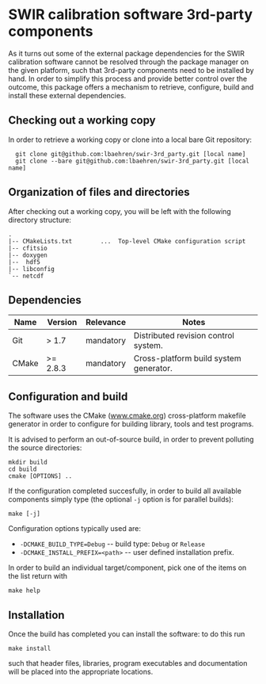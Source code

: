 # SWIR calibration software 3rd-party components #

As it turns out some of the external package dependencies for the SWIR
calibration software cannot be resolved through the package manager on
the given platform, such that 3rd-party components need to be installed
by hand. In order to simplify this process and provide better control
over the outcome, this package offers a mechanism to retrieve, configure,
build and install these external dependencies.

## Checking out a working copy ##

In order to retrieve a working copy or clone into a local bare Git repository:

~~~~
  git clone git@github.com:lbaehren/swir-3rd_party.git [local name]
  git clone --bare git@github.com:lbaehren/swir-3rd_party.git [local name]
~~~~

## Organization of files and directories ##

After checking out a working copy, you will be left with the following directory
structure:

    .
    |-- CMakeLists.txt        ...  Top-level CMake configuration script
    |-- cfitsio
    |-- doxygen
    |--  hdf5
    |-- libconfig
    `-- netcdf

## Dependencies ##

| Name  | Version  | Relevance | Notes                                  |
|-------|----------|-----------|----------------------------------------|
| Git   | > 1.7    | mandatory | Distributed revision control system.   |
| CMake | >= 2.8.3 | mandatory | Cross-platform build system generator. |


## Configuration and build ##

The software uses the CMake (www.cmake.org) cross-platform makefile generator in
order to configure for building library, tools and test programs.

It is advised to perform an out-of-source build, in order to prevent polluting
the source directories:

    mkdir build
    cd build
    cmake [OPTIONS] ..

If the configuration completed succesfully, in order to build all available
components simply type (the optional `-j` option is for parallel builds):

    make [-j]

Configuration options typically used are:

 * `-DCMAKE_BUILD_TYPE=Debug` -- build type: `Debug` or `Release`
 * `-DCMAKE_INSTALL_PREFIX=<path>` -- user defined installation prefix.

In order to build an individual target/component, pick one of the items on the
list return with

    make help


## Installation ##

Once the build has completed you can install the software: to do this run

    make install

such that header files, libraries, program executables and documentation will be
placed into the appropriate locations.
